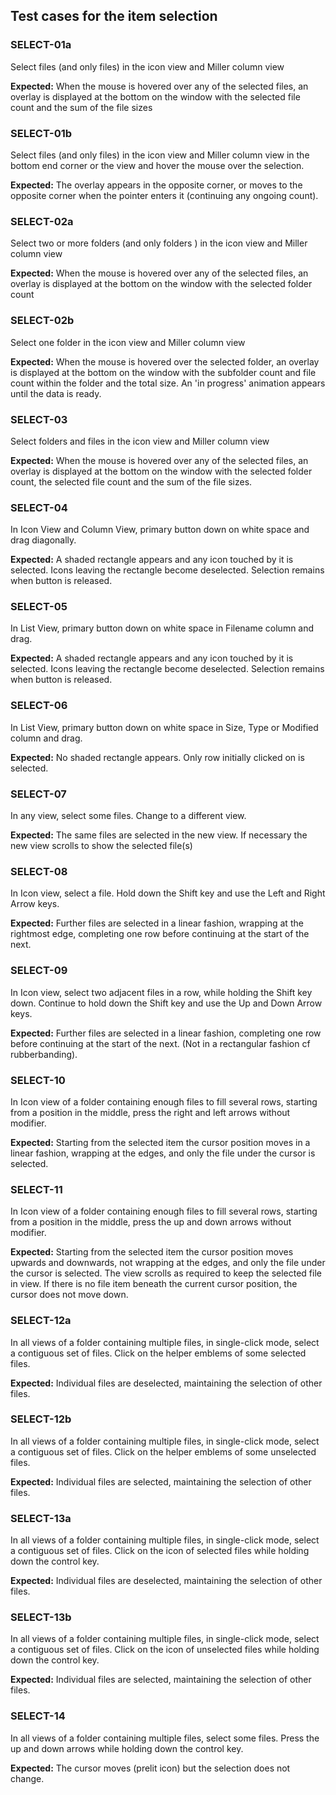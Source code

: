 ## Test cases for the item selection

### SELECT-01a
Select files (and only files) in the icon view and Miller column view

**Expected:** When the mouse is hovered over any of the selected files, an overlay is displayed at the bottom on the window with the selected file count and the sum of the file sizes

### SELECT-01b
Select files (and only files) in the icon view and Miller column view in the bottom end corner or the view and hover the mouse over the selection.

**Expected:** The overlay appears in the opposite corner, or moves to the opposite corner when the pointer enters it (continuing any ongoing count).

### SELECT-02a
Select two or more folders (and only folders ) in the icon view and Miller column view

**Expected:** When the mouse is hovered over any of the selected files, an overlay is displayed at the bottom on the window with the selected folder count

### SELECT-02b
Select one folder in the icon view and Miller column view

**Expected:** When the mouse is hovered over the selected folder, an overlay is displayed at the bottom on the window with the subfolder count and file count within the folder and the total size. An 'in progress' animation appears until the data is ready.

### SELECT-03
Select folders and files in the icon view and Miller column view

**Expected:** When the mouse is hovered over any of the selected files, an overlay is displayed at the bottom on the window with the selected folder count, the selected file count and the sum of the file sizes.

### SELECT-04
In Icon View and Column View, primary button down on white space and  drag diagonally.

**Expected:** A shaded rectangle appears and any icon touched by it is selected. Icons leaving the rectangle become deselected. Selection remains when button is released.

### SELECT-05
In List View, primary button down on white space in Filename column and  drag.

**Expected:** A shaded rectangle appears and any icon touched by it is selected. Icons leaving the rectangle become deselected. Selection remains when button is released.

### SELECT-06
In List View, primary button down on white space in Size, Type or Modified column and  drag.

**Expected:** No shaded rectangle appears. Only row initially clicked on is selected.

### SELECT-07
In any view, select some files.  Change to a different view.

**Expected:** The same files are selected in the new view.  If necessary the new view scrolls to show the selected file(s)

### SELECT-08
In Icon view, select a file.  Hold down the Shift key and use the Left and Right Arrow keys.

**Expected:** Further files are selected in a linear fashion, wrapping at the rightmost edge, completing one row before continuing at the start of the next.

### SELECT-09
In Icon view, select two adjacent files in a row, while holding the Shift key down.  Continue to hold down the Shift key and use the Up and Down Arrow keys.

**Expected:** Further files are selected in a linear fashion, completing one row before continuing at the start of the next. (Not in a rectangular fashion cf rubberbanding).

### SELECT-10
In Icon view of a folder containing enough files to fill several rows, starting from a position in the middle, press the right and left arrows without modifier.

**Expected:** Starting from the selected item the cursor position moves in a linear fashion, wrapping at the edges, and only the file under the cursor is selected.

### SELECT-11
In Icon view of a folder containing enough files to fill several rows, starting from a position in the middle, press the up and down arrows without modifier.

**Expected:** Starting from the selected item the cursor position moves upwards and downwards, not wrapping at the edges, and only the file under the cursor is selected. The view scrolls as required to keep the selected file in view.  If there is no file item beneath the current cursor position, the cursor does not move down.

### SELECT-12a
In all views of a folder containing multiple files, in single-click mode, select a contiguous set of files.  Click on the helper emblems of some selected files.

**Expected:**  Individual files are deselected, maintaining the selection of other files.

### SELECT-12b
In all views of a folder containing multiple files, in single-click mode, select a contiguous set of files.  Click on the helper emblems of some unselected files.

**Expected:**  Individual files are selected, maintaining the selection of other files.

### SELECT-13a
In all views of a folder containing multiple files, in single-click mode, select a contiguous set of files.  Click on the icon of selected files while holding down the control key.

**Expected:**  Individual files are deselected, maintaining the selection of other files.

### SELECT-13b
In all views of a folder containing multiple files, in single-click mode, select a contiguous set of files.  Click on the icon of unselected files while holding down the control key.

**Expected:**  Individual files are selected, maintaining the selection of other files.

### SELECT-14
In all views of a folder containing multiple files, select some files.  Press the up and down arrows while holding down the control key.

**Expected:**  The cursor moves (prelit icon) but the selection does not change.
